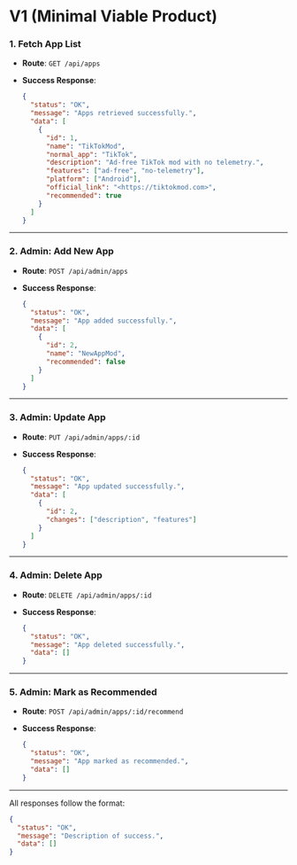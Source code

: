 # **V1 (Minimal Viable Product)**
### **1. Fetch App List**

- **Route**: `GET /api/apps`
- **Success Response**:
    
    ```json
    {
      "status": "OK",
      "message": "Apps retrieved successfully.",
      "data": [
        {
          "id": 1,
          "name": "TikTokMod",
          "normal_app": "TikTok",
          "description": "Ad-free TikTok mod with no telemetry.",
          "features": ["ad-free", "no-telemetry"],
          "platform": ["Android"],
          "official_link": "<https://tiktokmod.com>",
          "recommended": true
        }
      ]
    }
    
    ```
    

---

### **2. Admin: Add New App**

- **Route**: `POST /api/admin/apps`
- **Success Response**:
    
    ```json
    {
      "status": "OK",
      "message": "App added successfully.",
      "data": [
        {
          "id": 2,
          "name": "NewAppMod",
          "recommended": false
        }
      ]
    }
    
    ```
    

---

### **3. Admin: Update App**

- **Route**: `PUT /api/admin/apps/:id`
- **Success Response**:
    
    ```json
    {
      "status": "OK",
      "message": "App updated successfully.",
      "data": [
        {
          "id": 2,
          "changes": ["description", "features"]
        }
      ]
    }
    
    ```
    

---

### **4. Admin: Delete App**

- **Route**: `DELETE /api/admin/apps/:id`
- **Success Response**:
    
    ```json
    {
      "status": "OK",
      "message": "App deleted successfully.",
      "data": []
    }
    
    ```
    

---

### **5. Admin: Mark as Recommended**

- **Route**: `POST /api/admin/apps/:id/recommend`
- **Success Response**:
    
    ```json
    {
      "status": "OK",
      "message": "App marked as recommended.",
      "data": []
    }
    
    ```
    

---

All responses follow the format:

```json
{
  "status": "OK",
  "message": "Description of success.",
  "data": []
}

```